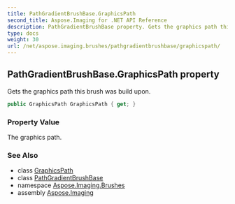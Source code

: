 ```yaml
---
title: PathGradientBrushBase.GraphicsPath
second_title: Aspose.Imaging for .NET API Reference
description: PathGradientBrushBase property. Gets the graphics path this brush was build upon
type: docs
weight: 30
url: /net/aspose.imaging.brushes/pathgradientbrushbase/graphicspath/
---
```

## PathGradientBrushBase.GraphicsPath property

Gets the graphics path this brush was build upon.

```csharp
public GraphicsPath GraphicsPath { get; }
```

### Property Value

The graphics path.

### See Also

* class [GraphicsPath](../../../aspose.imaging/graphicspath/)
* class [PathGradientBrushBase](../)
* namespace [Aspose.Imaging.Brushes](../../pathgradientbrushbase/)
* assembly [Aspose.Imaging](../../../)



